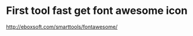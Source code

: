 First tool fast get font awesome icon
=================

http://eboxsoft.com/smarttools/fontawesome/
